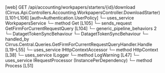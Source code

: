 [web] GET /api/accounting/workpapers/starters/{id}/download  (Cirrus.Api.Controllers.Accounting.WorkpapersController.DownloadStarter)  [L101–L106] [auth=Authentication.UserPolicy]
  └─ uses_service WorkpapersService
    └─ method Get [L105]
  └─ sends_request GetFirmForCurrentRequestQuery [L104]
    └─ generic_pipeline_behaviors 2
      └─ DatagetTokenSyncBehaviour
      └─ DatagetTokenSyncBehaviour
    └─ handled_by Cirrus.Central.Queries.GetFirmForCurrentRequestQueryHandler.Handle [L19–L55]
      └─ uses_service IHttpContextAccessor
        └─ method HttpContext [L38]
      └─ uses_service ILogger<GetFirmForCurrentRequestQueryHandler>
        └─ method LogWarning [L47]
      └─ uses_service IRequestProcessor (InstancePerDependency)
        └─ method Process [L51]

